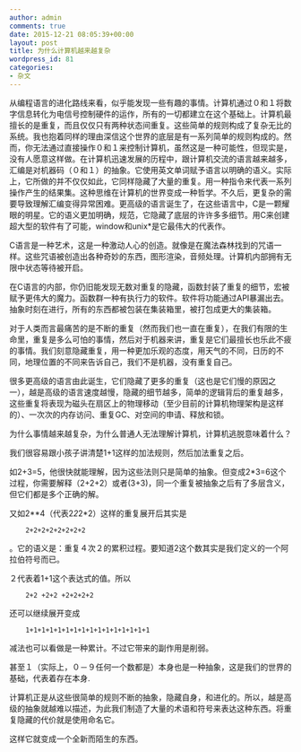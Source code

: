 ```yaml
---
author: admin
comments: true
date: 2015-12-21 08:05:39+00:00
layout: post
title: 为什么计算机越来越复杂
wordpress_id: 81
categories:
- 杂文
---
```


从编程语言的进化路线来看，似乎能发现一些有趣的事情。计算机通过０和１将数字信息转化为电信号控制硬件的运作，所有的一切都建立在这个基础上。计算机最擅长的是重复，而且仅仅只有两种状态间重复。这些简单的规则构成了复杂无比的系统。我也抱着同样的理由深信这个世界的底层是有一系列简单的规则构成的。然而，你无法通过直接操作０和１来控制计算机，虽然这是一种可能性，但现实是，没有人愿意这样做。在计算机迅速发展的历程中，跟计算机交流的语言越来越多，汇编是对机器码（０和１）的抽象。它使用英文单词赋予语言以明确的语义。实际上，它所做的并不仅仅如此，它同样隐藏了大量的重复。用一种指令来代表一系列操作产生的结果集。这种思维在计算机的世界变成一种哲学。不久后，更复杂的需要导致理解汇编变得异常困难。更高级的语言诞生了，在这些语言中，C是一颗耀眼的明星。它的语义更加明确，规范，它隐藏了底层的许许多多细节。用C来创建超大型的软件有了可能，window和unix*是它最伟大的代表作。  

C语言是一种艺术，这是一种激动人心的创造。就像是在魔法森林找到的咒语一样。这些咒语被创造出各种奇妙的东西，图形渲染，音频处理。计算机内部拥有无限中状态等待被开启。  

在C语言的内部，你仍旧能发现无数对重复的隐藏，函数封装了重复的细节，宏被赋予更伟大的魔力。函数群一种有执行力的软件。软件将功能通过API暴漏出去。抽象时刻在进行，所有的东西都被包装在集装箱里，被打包成更大的集装箱。  

对于人类而言最痛苦的是不断的重复（然而我们也一直在重复），在我们有限的生命里，重复是多么可怕的事情，然后对于机器来讲，重复是它们最擅长也乐此不疲的事情。我们刻意隐藏重复，用一种更加乐观的态度，用天气的不同，日历的不同，地理位置的不同来告诉自己，我们不是机器，没有重复自己。   

很多更高级的语言由此诞生，它们隐藏了更多的重复（这也是它们慢的原因之一），越是高级的语言速度越慢，隐藏的细节越多，简单的逻辑背后的重复越多，这些重复将表现为磁头在扇区上的物理移动（至少目前的计算机物理架构是这样的）、一次次的内存访问、重复GC、对空间的申请、释放和锁。   

为什么事情越来越复杂，为什么普通人无法理解计算机，计算机逃脱意味着什么？   

我们很容易跟小孩子讲清楚1+1这样的加法规则，然后加法重复之后。   

如2+3=5，他很快就能理解，因为这些法则只是简单的抽象。但变成2*3=6这个过程，你需要解释（2+2+2）或者(3+3)，同一个重复被抽象之后有了多层含义，但它们都是多个正确的解。  

又如2**4（代表2*2*2*2）这样的重复展开后其实是

``` shell
    2+2+2+2+2+2+2+2
```

。它的语义是：重复４次２的累积过程。要知道2这个数其实是我们定义的一个阿拉伯符号而已。  

２代表着1+1这个表达式的值。所以
``` shell
    2+2 +2+2 +2+2+2+2
```

还可以继续展开变成
``` shell
    1+1+1+1+1+1+1+1+1+1+1+1+1+1+1+1
```
减法也可以看做是一种累计。不过它带来的副作用是削弱。  

甚至１（实际上，０－９任何一个数都是）本身也是一种抽象，这是我们的世界的基础，代表着存在本身.

计算机正是从这些很简单的规则不断的抽象，隐藏自身，和进化的。所以，越是高级的抽象就越难以描述，为此我们制造了大量的术语和符号来表达这种东西。将重复隐藏的代价就是使用命名它。  

这样它就变成一个全新而陌生的东西。  
